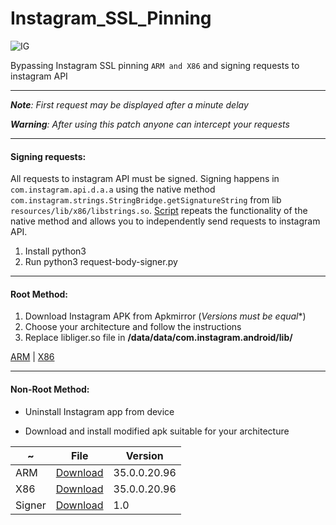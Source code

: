 # Instagram_SSL_Pinning


![IG](./ig.png)

Bypassing Instagram SSL pinning `ARM and X86` and signing requests to instagram API

---

***Note**: First request may be displayed after a minute delay*

***Warning**: After using this patch anyone can intercept your requests*

---

#### Signing requests:

All requests to instagram API must be signed. Signing happens in `com.instagram.api.d.a.a` 
using the native method `com.instagram.strings.StringBridge.getSignatureString` from 
lib `resources/lib/x86/libstrings.so`. [Script](./request-body-signer.py) repeats the 
functionality of the native method and allows you to independently send requests to 
instagram API.

1. Install python3
2. Run python3 request-body-signer.py

---

#### Root Method:

1. Download Instagram APK from Apkmirror (*Versions must be equal**)
2. Choose your architecture and follow the instructions
3. Replace libliger.so file in **/data/data/com.instagram.android/lib/**

[ARM](https://github.com/pouyadarabi/Instagram_SSL_Pinning/tree/master/arm) | [X86](https://github.com/pouyadarabi/Instagram_SSL_Pinning/tree/master/x86)

---

#### Non-Root Method:

- Uninstall Instagram app from device

- Download and install modified apk suitable for your architecture


~ | File | Version
--- | --- | ---
ARM | [Download](./arm/com.instagram.android_35.0.0.20.96_minAPI16(arm).apk) | 35.0.0.20.96
X86 | [Download](./x86/com.instagram.android_35.0.0.20.96_minAPI16(x86).apk) | 35.0.0.20.96
Signer | [Download](./request-body-signer.py) | 1.0
